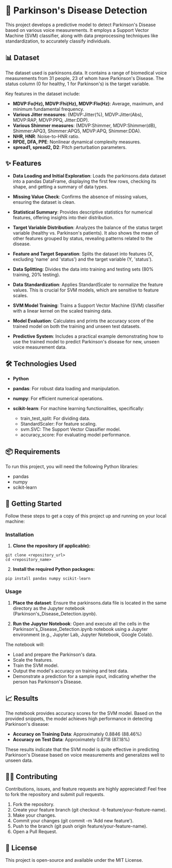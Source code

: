 # 🧠 Parkinson's Disease Detection

This project develops a predictive model to detect Parkinson's Disease based on various voice measurements. It employs a Support Vector Machine (SVM) classifier, along with data preprocessing techniques like standardization, to accurately classify individuals.

## **📊 Dataset**

The dataset used is parkinsons.data. It contains a range of biomedical voice measurements from 31 people, 23 of whom have Parkinson's Disease. The status column (0 for healthy, 1 for Parkinson's) is the target variable.

Key features in the dataset include:

* **MDVP:Fo(Hz), MDVP:Fhi(Hz), MDVP:Flo(Hz)**: Average, maximum, and minimum fundamental frequency.
* **Various Jitter measures**: (MDVP:Jitter(%), MDVP:Jitter(Abs), MDVP:RAP, MDVP:PPQ, Jitter:DDP).
* **Various Shimmer measures**: (MDVP:Shimmer, MDVP:Shimmer(dB), Shimmer:APQ3, Shimmer:APQ5, MDVP:APQ, Shimmer:DDA).
* **NHR, HNR**: Noise-to-HNR ratio.
* **RPDE, DFA, PPE**: Nonlinear dynamical complexity measures.
* **spread1, spread2, D2**: Pitch perturbation parameters.

## **✨ Features**

* **Data Loading and Initial Exploration**: Loads the parkinsons.data dataset into a pandas DataFrame, displaying the first few rows, checking its shape, and getting a summary of data types.

* **Missing Value Check**: Confirms the absence of missing values, ensuring the dataset is clean.

* **Statistical Summary**: Provides descriptive statistics for numerical features, offering insights into their distribution.

* **Target Variable Distribution**: Analyzes the balance of the status target variable (healthy vs. Parkinson's patients). It also shows the mean of other features grouped by status, revealing patterns related to the disease.

* **Feature and Target Separation**: Splits the dataset into features (X, excluding 'name' and 'status') and the target variable (Y, 'status').

* **Data Splitting**: Divides the data into training and testing sets (80% training, 20% testing).

* **Data Standardization**: Applies StandardScaler to normalize the feature values. This is crucial for SVM models, which are sensitive to feature scales.

* **SVM Model Training**: Trains a Support Vector Machine (SVM) classifier with a linear kernel on the scaled training data.

* **Model Evaluation**: Calculates and prints the accuracy score of the trained model on both the training and unseen test datasets.

* **Predictive System**: Includes a practical example demonstrating how to use the trained model to predict Parkinson's disease for new, unseen voice measurement data.

## **🛠️ Technologies Used**

* **Python**

* **pandas**: For robust data loading and manipulation.

* **numpy**: For efficient numerical operations.

* **scikit-learn**: For machine learning functionalities, specifically:
  * train_test_split: For dividing data.
  * StandardScaler: For feature scaling.
  * svm.SVC: The Support Vector Classifier model.
  * accuracy_score: For evaluating model performance.

## **📦 Requirements**

To run this project, you will need the following Python libraries:

* pandas
* numpy
* scikit-learn

## **🚀 Getting Started**

Follow these steps to get a copy of this project up and running on your local machine:

### **Installation**

1. **Clone the repository (if applicable):**

```
git clone <repository_url>
cd <repository_name>
```

2. **Install the required Python packages:**

```
pip install pandas numpy scikit-learn
```

### **Usage**

1. **Place the dataset**: Ensure the parkinsons.data file is located in the same directory as the Jupyter notebook (Parkinson's_Disease_Detection.ipynb).

2. **Run the Jupyter Notebook**: Open and execute all the cells in the Parkinson's_Disease_Detection.ipynb notebook using a Jupyter environment (e.g., Jupyter Lab, Jupyter Notebook, Google Colab).

The notebook will:

* Load and prepare the Parkinson's data.
* Scale the features.
* Train the SVM model.
* Output the model's accuracy on training and test data.
* Demonstrate a prediction for a sample input, indicating whether the person has Parkinson's Disease.

## **📈 Results**

The notebook provides accuracy scores for the SVM model. Based on the provided snippets, the model achieves high performance in detecting Parkinson's disease:

* **Accuracy on Training Data**: Approximately 0.8846 (88.46%)
* **Accuracy on Test Data**: Approximately 0.8718 (87.18%)

These results indicate that the SVM model is quite effective in predicting Parkinson's Disease based on voice measurements and generalizes well to unseen data.

## **🧑‍💻 Contributing**

Contributions, issues, and feature requests are highly appreciated! Feel free to fork the repository and submit pull requests.

1. Fork the repository.
2. Create your feature branch (git checkout -b feature/your-feature-name).
3. Make your changes.
4. Commit your changes (git commit -m 'Add new feature').
5. Push to the branch (git push origin feature/your-feature-name).
6. Open a Pull Request.

## **📄 License**

This project is open-source and available under the MIT License.
